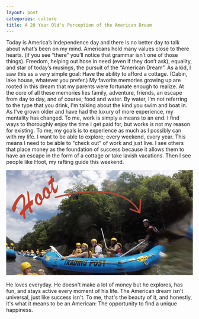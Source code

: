 ```yaml
---
layout: post
categories: culture
title: A 20 Year Old's Perception of the American Dream
---
```


Today is America’s Independence day and there is no better day to talk about what’s been on my mind. Americans hold many values close to there hearts. (if you see “there” you’ll notice that grammar isn’t one of those things). Freedom, helping out hose in need (even if they don’t ask), equality, and star of today’s musings, the pursuit of the “American Dream”. As a kid, I saw this as a very simple goal: Have the ability to afford a cottage. (Cabin, lake house, whatever you prefer.) My favorite memories growing up are rooted in this dream that my parents were fortunate enough to realize. At the core of all these memories lies family, adventure, friends, an escape from day to day, and of course; food and water. By water, I’m not referring to the type that you drink, I'm talking about the kind you swim and boat in. As I've grown older and have had the luxury of more experience, my mentality has changed. To me, work is simply a means to an end. I find ways to thoroughly enjoy the time I get paid for, but works is not my reason for existing. To me, my goals is to experience as much as I possibly can with my life. I want to be able to explore; every weekend, every year. This means I need to be able to "check out" of work and just live. I see others that place money as the foundation of success because it allows them to have an escape in the form of a cottage or take lavish vacations. Then I see people like Hoot, my rafting guide this weekend. 

![picture of the rafting trip](/assets/img/2016-07-04-Pursuit_of_the_American_Dream.jpg)

He loves everyday. He doesn't make a lot of money but he explores, has fun, and stays active every moment of his life. The American dream isn't universal, just like success isn't. To me, that's the beauty of it, and honestly, it's what it means to be an American: The opportunity to find a unique happiness.